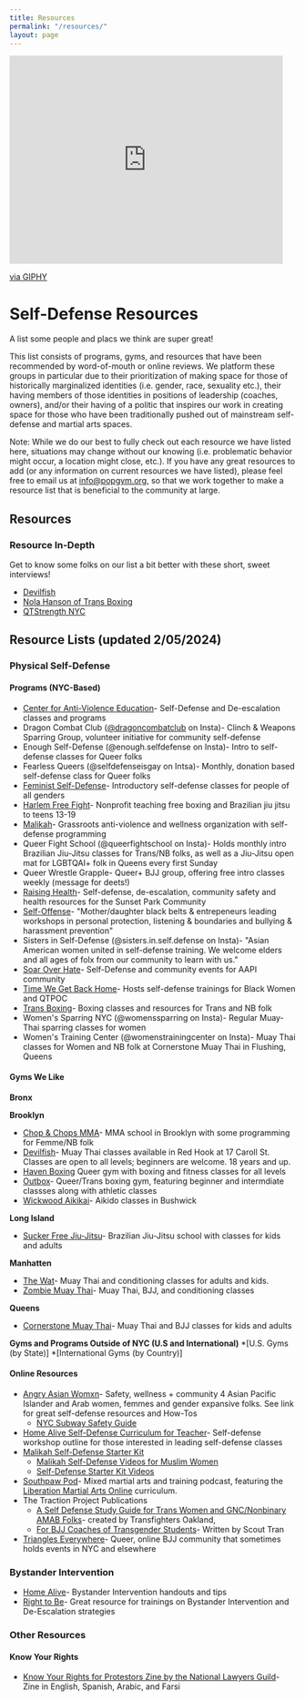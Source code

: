```yaml
---
title: Resources
permalink: "/resources/"
layout: page
---
```


<iframe src="https://giphy.com/embed/ardUtH5FlenO8" width="480" height="366" frameBorder="0" class="giphy-embed" allowFullScreen></iframe><p><a href="https://giphy.com/gifs/pokemon-laugh-haha-ardUtH5FlenO8">via GIPHY</a></p>
            
# Self-Defense Resources

A list some people and placs we think are super great!

This list consists of programs, gyms, and resources that have been recommended by word-of-mouth or online reviews. We platform these groups in particular due to their prioritization of making space for those of historically marginalized identities (i.e. gender, race, sexuality etc.), their having members of those identities in positions of leadership (coaches, owners), and/or their having of a politic that inspires our work in creating space for those who have been traditionally pushed out of mainstream self-defense and martial arts spaces. 

Note: While we do our best to fully check out each resource we have listed here, situations may change without our knowing (i.e. problematic behavior might occur, a location might close, etc.). If you have any great resources to add (or any information on current resources we have listed), please feel free to email us at info@popgym.org, so that we work together to make a resource list that is beneficial to the community at large.


## Resources

### Resource In-Depth

Get to know some folks on our list a bit better with these short, sweet interviews!
 * [Devilfish](/resmonth/devilfish-may-2019.md)
 * [Nola Hanson of Trans Boxing](/resmonth/nola-hanson-trans-boxing-august-2019.md)
 * [QTStrength NYC](/resmonth/qtstrength-interview-september-2019.md)

## Resource Lists (updated 2/05/2024)

### Physical Self-Defense

#### Programs (NYC-Based)

* [Center for Anti-Violence Education](https://caeny.org/)- Self-Defense and De-escalation classes and programs
* Dragon Combat Club ([@dragoncombatclub](https://www.instagram.com/dragoncombatclub/) on Insta)- Clinch & Weapons Sparring Group, volunteer initiative for community self-defense
* Enough Self-Defense (@enough.selfdefense on Insta)- Intro to self-defense classes for Queer folks
* Fearless Queers (@selfdefenseisgay on Intsa)- Monthly, donation based self-defense class for Queer folks
* [Feminist Self-Defense](https://www.feministselfdefense.com/#self-defense-section)- Introductory self-defense classes for people of all genders
* [Harlem Free Fight](https://harlemfreefight.org/)- Nonprofit teaching free boxing and Brazilian jiu jitsu to teens 13-19
* [Malikah](https://www.malikah.org/self-defense)- Grassroots anti-violence and wellness organization with self-defense programming
* Queer Fight School (@queerfightschool on Insta)- Holds monthly intro Brazilian Jiu-Jitsu classes for Trans/NB folks, as well as a Jiu-Jitsu open mat for LGBTQAI+ folk in Queens every first Sunday
* Queer Wrestle Grapple- Queer+ BJJ group, offering free intro classes weekly (message for deets!)
* [Raising Health](https://www.raisinghealth.org/community-building)- Self-defense, de-escalation, community safety and health resources for the Sunset Park Community
* [Self-Offense](https://www.self-offense.com/personal)- "Mother/daughter black belts & entrepeneurs leading workshops in personal protection, listening & boundaries and bullying & harassment prevention"
* Sisters in Self-Defense (@sisters.in.self.defense on Insta)- "Asian American women united in self-defense training. We welcome elders and all ages of folx from our community to learn with us."
* [Soar Over Hate](https://www.soaroverhate.org/)- Self-Defense and community events for AAPI community
* [Time We Get Back Home](https://www.kearmonie.com/twgbhlinks)- Hosts self-defense trainings for Black Women and QTPOC
* [Trans Boxing](https://www.transboxing.org/)- Boxing classes and resources for Trans and NB folk
* Women's Sparring NYC (@womenssparring on Insta)- Regular Muay-Thai sparring classes for women
* Women's Training Center (@womenstrainingcenter on Insta)- Muay Thai classes for Women and NB folk at Cornerstone Muay Thai in Flushing, Queens


#### Gyms We Like

**Bronx**

**Brooklyn**
* [Chop & Chops MMA](https://www.chopandchopsmma.com/)- MMA school in Brooklyn with some programming for Femme/NB folk
* [Devilfish](https://www.devilfishathletics.com/)- Muay Thai classes available in Red Hook at 17 Caroll St. Classes are open to all levels; beginners are welcome. 18 years and up.
* [Haven Boxing](https://havenboxing.com/) Queer gym with boxing and fitness classes for all levels
* [Outbox](https://www.outboxgym.com/)- Queer/Trans boxing gym, featuring beginner and intermdiate classses along with athletic classes
* [Wickwood Aikikai](https://www.wickwoodaikido.com/)- Aikido classes in Bushwick

**Long Island**
* [Sucker Free Jiu-Jitsu](https://suckerfreejiujitsu.com/)- Brazilian Jiu-Jitsu school with classes for kids and adults

**Manhatten**
* [The Wat](https://thewat.com/)- Muay Thai and conditioning classes for adults and kids.
* [Zombie Muay Thai](https://www.zombiemuaythai.com/)- Muay Thai, BJJ, and conditioning classes

**Queens**
* [Cornerstone Muay Thai](https://www.cornerstonethaiboxing.com/)- Muay Thai and BJJ classes for kids and adults

**Gyms and Programs Outside of NYC (U.S and International)**
*[U.S. Gyms (by State)]
*[International Gyms (by Country)]

#### Online Resources
* [Angry Asian Womxn](https://linktr.ee/Angryasianwomxn)- Safety, wellness + community 4 Asian Pacific Islander and Arab women, femmes and gender expansive folks. See link for great self-defense resources and How-Tos
  * [NYC Subway Safety Guide](https://drive.google.com/file/d/1CIpU1G02Nt8pPznWIL65kuo-MwmJSRbl/view)
* [Home Alive Self-Defense Curriculum for Teacher](https://www.teachhomealive.org/curriculum/)- Self-defense workshop outline for those interested in leading self-defense classes
* [Malikah Self-Defense Starter Kit](https://drive.google.com/file/d/1beqKWa3Ftt3a7BQIKq5MblDBTuOZBCPN/view)
  * [Malikah Self-Defense Videos for Muslim Women](https://youtu.be/W4ICeEc50fU?feature=shared)
  * [Self-Defense Starter Kit Videos](https://www.youtube.com/@selfdefensestarterkit8217)
* [Southpaw Pod](https://www.southpawpod.com/)- Mixed martial arts and training podcast, featuring the [Liberation Martial Arts Online](https://www.patreon.com/posts/liberation-arts-72505630) curriculum.
* The Traction Project Publications
  * [A Self Defense Study Guide for Trans Women and GNC/Nonbinary AMAB Folks](https://www.zeffy.com/en-US/ticketing/4ded495e-cb18-48d8-8e43-a981eeda9c7f)- created by Transfighters Oakland, 
  * [For BJJ Coaches of Transgender Students](https://traction-project.org/bjjcoaches/)- Written by Scout Tran
* [Triangles Everywhere](https://www.facebook.com/groups/340494773494481)- Queer, online BJJ community that sometimes holds events in NYC and elsewhere

### Bystander Intervention
* [Home Alive](https://www.teachhomealive.org/resources/)- Bystander Intervention handouts and tips
* [Right to Be](https://righttobe.org/bystander-intervention-training/)- Great resource for trainings on Bystander Intervention and De-Escalation strategies

### Other Resources

#### Know Your Rights
* [Know Your Rights for Protestors Zine by the National Lawyers Guild](https://www.nlg.org/know-your-rights/)- Zine in English, Spanish, Arabic, and Farsi



